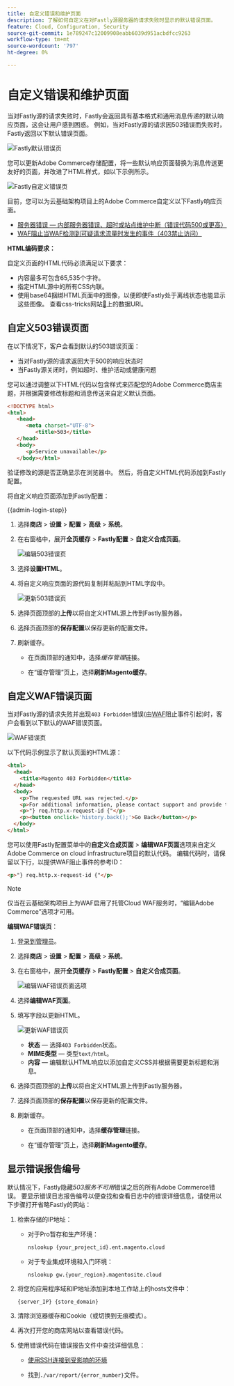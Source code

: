 ```yaml
---
title: 自定义错误和维护页面
description: 了解如何自定义在对Fastly源服务器的请求失败时显示的默认错误页面。
feature: Cloud, Configuration, Security
source-git-commit: 1e789247c12009908eabb6039d951acbdfcc9263
workflow-type: tm+mt
source-wordcount: '797'
ht-degree: 0%

---
```


# 自定义错误和维护页面

当对Fastly源的请求失败时，Fastly会返回具有基本格式和通用消息传递的默认响应页面，这会让用户感到困惑。 例如，当对Fastly源的请求因503错误而失败时，Fastly返回以下默认错误页面。

![Fastly默认错误页](../../assets/cdn/fastly-503-example.png)

您可以更新Adobe Commerce存储配置，将一些默认响应页面替换为消息传送更友好的页面，并改进了HTML样式，如以下示例所示。

![Fastly自定义错误页](../../assets/cdn/fastly-new-error-page.png)

目前，您可以为云基础架构项目上的Adobe Commerce自定义以下Fastly响应页面。

- [服务器错误 — 内部服务器错误、超时或站点维护中断（错误代码500或更高）](#customize-the-503-error-page)
- [WAF阻止当WAF检测到可疑请求流量时发生的事件（403禁止访问）](#customize-the-waf-error-page)

**HTML编码要求：**

自定义页面的HTML代码必须满足以下要求：

- 内容最多可包含65,535个字符。
- 指定HTML源中的所有CSS内联。
- 使用base64捆绑HTML页面中的图像，以便即使Fastly处于离线状态也能显示这些图像。 查看css-tricks网站[&#128279;](https://css-tricks.com/data-uris/)上的数据URI。

## 自定义503错误页面

在以下情况下，客户会看到默认的503错误页面：

- 当对Fastly源的请求返回大于500的响应状态时
- 当Fastly源关闭时，例如超时、维护活动或健康问题

您可以通过调整以下HTML代码以包含样式来匹配您的Adobe Commerce商店主题，并根据需要修改标题和消息传送来自定义默认页面。

```html
<!DOCTYPE html>
<html>
   <head>
      <meta charset="UTF-8">
         <title>503</title>
   </head>
   <body>
      <p>Service unavailable</p>
   </body></html>
```

验证修改的源是否正确显示在浏览器中。 然后，将自定义HTML代码添加到Fastly配置。

将自定义响应页面添加到Fastly配置：

{{admin-login-step}}

1. 选择&#x200B;**商店** > **设置** > **配置** > **高级** > **系统**。

1. 在右窗格中，展开&#x200B;**全页缓存** > **Fastly配置** > **自定义合成页面**。

   ![编辑503错误页](../../assets/cdn/fastly-custom-synthetic-pages-edit-html.png)

1. 选择&#x200B;**设置HTML**。

1. 将自定义响应页面的源代码复制并粘贴到HTML字段中。

   ![更新503错误页](../../assets/cdn/fastly-customize-503-response.png)

1. 选择页面顶部的&#x200B;**上传**&#x200B;以将自定义HTML源上传到Fastly服务器。

1. 选择页面顶部的&#x200B;**保存配置**&#x200B;以保存更新的配置文件。

1. 刷新缓存。

   - 在页面顶部的通知中，选择&#x200B;*缓存管理*&#x200B;链接。

   - 在“缓存管理”页上，选择&#x200B;**刷新Magento缓存**。

## 自定义WAF错误页面

当对Fastly源的请求失败并出现`403 Forbidden`错误(由[WAF](fastly-waf-service.md)阻止事件引起)时，客户会看到以下默认的WAF错误页面。

![WAF错误页](../../assets/cdn/fastly-waf-403-error.png)

以下代码示例显示了默认页面的HTML源：

```html
<html>
  <head>
    <title>Magento 403 Forbidden</title>
  </head>
  <body>
    <p>The requested URL was rejected.</p>
    <p>For additional information, please contact support and provide this reference ID:</p>
    <p>"} req.http.x-request-id {"</p>
    <p><button onclick='history.back();'>Go Back</button></p>
  </body>
</html>
```

您可以使用Fastly配置菜单中的&#x200B;**自定义合成页面** > **编辑WAF页面**&#x200B;选项来自定义Adobe Commerce on cloud infrastructure项目的默认代码。 编辑代码时，请保留以下行，以提供WAF阻止事件的参考ID：

```html
<p>"} req.http.x-request-id {"</p>
```

>[!NOTE]
>
>仅当在云基础架构项目上为WAF启用了托管Cloud WAF服务时，“编辑Adobe Commerce”选项才可用。

**编辑WAF错误页**：

1. [登录到管理员](../../get-started/onboarding.md#access-your-admin-panel)。

1. 选择&#x200B;**商店** > **设置** > **配置** > **高级** > **系统**。

1. 在右窗格中，展开&#x200B;**全页缓存** > **Fastly配置** > **自定义合成页面**。

   ![编辑WAF错误页面选项](../../assets/cdn/fastly-custom-synthetic-pages-edit-waf.png)

1. 选择&#x200B;**编辑WAF页面**。

1. 填写字段以更新HTML。

   ![更新WAF错误页](../../assets/cdn/fastly-edit-waf-html.png)

   - **状态** — 选择`403 Forbidden`状态。
   - **MIME类型** — 类型`text/html`。
   - **内容** — 编辑默认HTML响应以添加自定义CSS并根据需要更新标题和消息。

1. 选择页面顶部的&#x200B;**上传**&#x200B;以将自定义HTML源上传到Fastly服务器。

1. 选择页面顶部的&#x200B;**保存配置**&#x200B;以保存更新的配置文件。

1. 刷新缓存。

   - 在页面顶部的通知中，选择&#x200B;**缓存管理**&#x200B;链接。

   - 在“缓存管理”页上，选择&#x200B;**刷新Magento缓存**。

## 显示错误报告编号

默认情况下，Fastly隐藏&#x200B;*503服务不可用*&#x200B;错误之后的所有Adobe Commerce错误。 要显示错误日志报告编号以便查找和查看日志中的错误详细信息，请使用以下步骤打开省略Fastly的网站：

1. 检索存储的IP地址：

   - 对于Pro暂存和生产环境：

     ```bash
     nslookup {your_project_id}.ent.magento.cloud
     ```

   - 对于专业集成环境和入门环境：

     ```bash
     nslookup gw.{your_region}.magentosite.cloud
     ```

1. 将您的应用程序域和IP地址添加到本地工作站上的hosts文件中：

   ```text
   {server_IP} {store_domain}
   ```

1. 清除浏览器缓存和Cookie（或切换到无痕模式）。

1. 再次打开您的商店网站以查看错误代码。

1. 使用错误代码在错误报告文件中查找详细信息：

   - [使用SSH连接到受影响的环境](../development/secure-connections.md#connect-to-a-remote-environment)

   - 找到`./var/report/{error_number}`文件。
